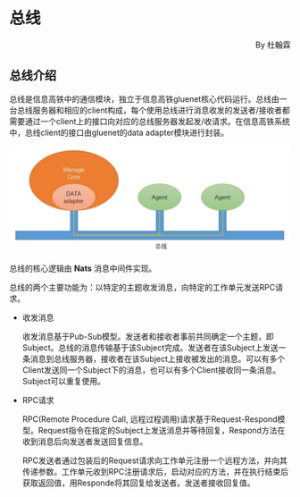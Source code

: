 # 总线

<p align="right">By 杜翰霖</p>

## 总线介绍

总线是信息高铁中的通信模块，独立于信息高铁gluenet核心代码运行。总线由一台总线服务器和相应的client构成，每个使用总线进行消息收发的发送者/接收者都需要通过一个client上的接口向对应的总线服务器发起发/收请求。在信息高铁系统中，总线client的接口由gluenet的data adapter模块进行封装。

![总线示意图](../pic/04/neuron.jpg)

总线的核心逻辑由 **Nats** 消息中间件实现。

总线的两个主要功能为：以特定的主题收发消息，向特定的工作单元发送RPC请求。

- 收发消息

    收发消息基于Pub-Sub模型。发送者和接收者事前共同确定一个主题，即Subject。总线的消息传输基于该Subject完成。发送者在该Subject上发送一条消息到总线服务器，接收者在该Subject上接收被发出的消息。可以有多个Client发送同一个Subject下的消息，也可以有多个Client接收同一条消息。Subject可以重复使用。

- RPC请求

    RPC(Remote Procedure Call, 远程过程调用)请求基于Request-Respond模型。Request指令在指定的Subject上发送消息并等待回复，Respond方法在收到消息后向发送者发送回复信息。
    
    RPC发送者通过包装后的Request请求向工作单元注册一个远程方法，并向其传递参数。工作单元收到RPC注册请求后，启动对应的方法，并在执行结束后获取返回值，用Responde将其回复给发送者。发送者接收回复值。